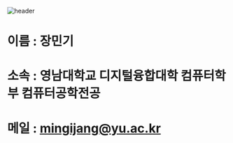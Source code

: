 ![header](https://capsule-render.vercel.app/api?type=Venom&text=MINGIJANG)

# 이름 : 장민기
# 소속 : 영남대학교 디지털융합대학 컴퓨터학부 컴퓨터공학전공
# 메일 : mingijang@yu.ac.kr
